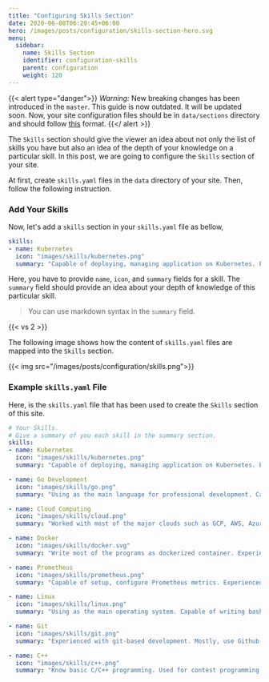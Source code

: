 ```yaml
---
title: "Configuring Skills Section"
date: 2020-06-08T06:20:45+06:00
hero: /images/posts/configuration/skills-section-hero.svg
menu:
  sidebar:
    name: Skills Section
    identifier: configuration-skills
    parent: configuration
    weight: 120
---
```


{{< alert type="danger">}}
 *Warning:* New breaking changes has been introduced in the `master`. This guide is now outdated. It will be updated soon. Now, your site configuration files should be in `data/sections` directory and should follow [this](https://github.com/hossainemruz/toha-example-site/tree/master/data/sections) format.
{{</ alert >}}

The `Skills` section should give the viewer an idea about not only the list of skills you have but also an idea of the depth of your knowledge on a particular skill. In this post, we are going to configure the `Skills` section of your site.

At first, create `skills.yaml` files in the `data` directory of your site. Then, follow the following instruction.

### Add Your Skills

Now, let's add a `skills` section in your `skills.yaml` file as bellow,

```yaml
skills:
- name: Kubernetes
  icon: "images/skills/kubernetes.png"
  summary: "Capable of deploying, managing application on Kubernetes. Experienced in writing Kubernetes controllers for CRDs."
```

Here, you have to provide `name`, `icon`, and `summary` fields for a skill. The `summary` field should provide an idea about your depth of knowledge of this particular skill.

>You can use markdown syntax in the `summary` field.

{{< vs 2 >}}

The following image shows how the content of `skills.yaml` files are mapped into the `Skills` section.

{{< img src="/images/posts/configuration/skills.png">}}

### Example `skills.yaml` File

Here, is the `skills.yaml` file that has been used to create the `Skills` section of this site.

```yaml
# Your Skills.
# Give a summary of you each skill in the summary section.
skills:
- name: Kubernetes
  icon: "images/skills/kubernetes.png"
  summary: "Capable of deploying, managing application on Kubernetes. Experienced in writing Kubernetes controllers for CRDs."

- name: Go Development
  icon: "images/skills/go.png"
  summary: "Using as the main language for professional development. Capable of writing scalable, testable, and maintainable program."

- name: Cloud Computing
  icon: "images/skills/cloud.png"
  summary: "Worked with most of the major clouds such as GCP, AWS, Azure etc."

- name: Docker
  icon: "images/skills/docker.svg"
  summary: "Write most of the programs as dockerized container. Experienced with multi-stage, multi-arch build process."

- name: Prometheus
  icon: "images/skills/prometheus.png"
  summary: "Capable of setup, configure Prometheus metrics. Experienced with PromQL, AlertManager. Also, experienced with writing metric exporters."

- name: Linux
  icon: "images/skills/linux.png"
  summary: "Using as the main operating system. Capable of writing bash/shell scripts."

- name: Git
  icon: "images/skills/git.png"
  summary: "Experienced with git-based development. Mostly, use Github. Also, have experience in working with GitLab."

- name: C++
  icon: "images/skills/c++.png"
  summary: "Know basic C/C++ programming. Used for contest programming and problem solving."
```

